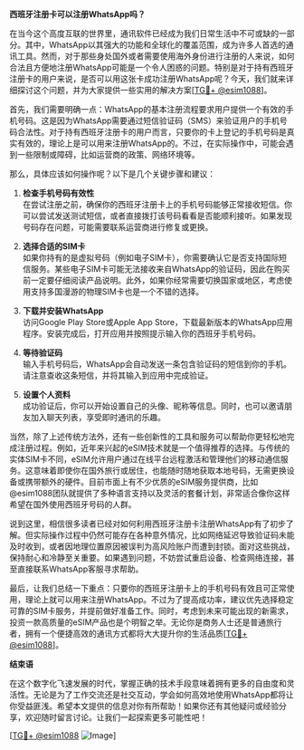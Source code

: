 **西班牙注册卡可以注册WhatsApp吗？**

在当今这个高度互联的世界里，通讯软件已经成为我们日常生活中不可或缺的一部分。其中，WhatsApp以其强大的功能和全球化的覆盖范围，成为许多人首选的通讯工具。然而，对于那些身处国外或者需要使用海外身份进行注册的人来说，如何合法且方便地注册WhatsApp可能是一个令人困惑的问题。特别是对于持有西班牙注册卡的用户来说，是否可以用这张卡成功注册WhatsApp呢？今天，我们就来详细探讨这个问题，并为大家提供一些实用的解决方案[[TG💪+ @esim1088](https://t.me/s/esim1088)]。

首先，我们需要明确一点：WhatsApp的基本注册流程要求用户提供一个有效的手机号码。这是因为WhatsApp需要通过短信验证码（SMS）来验证用户的手机号码合法性。对于持有西班牙注册卡的用户而言，只要你的卡上登记的手机号码是真实有效的，理论上是可以用来注册WhatsApp的。不过，在实际操作中，可能会遇到一些限制或障碍，比如运营商的政策、网络环境等。

那么，具体应该如何操作呢？以下是几个关键步骤和建议：

1. **检查手机号码有效性**  
   在尝试注册之前，确保你的西班牙注册卡上的手机号码能够正常接收短信。你可以尝试发送测试短信，或者直接拨打该号码看看是否能顺利接听。如果发现号码存在问题，可能需要联系运营商进行修复或更换。

2. **选择合适的SIM卡**  
   如果你持有的是虚拟号码（例如电子SIM卡），你需要确认它是否支持国际短信服务。某些电子SIM卡可能无法接收来自WhatsApp的验证码，因此在购买前一定要仔细阅读产品说明。此外，如果你经常需要切换国家或地区，考虑使用支持多国漫游的物理SIM卡也是一个不错的选择。

3. **下载并安装WhatsApp**  
   访问Google Play Store或Apple App Store，下载最新版本的WhatsApp应用程序。安装完成后，打开应用并按照提示输入你的西班牙手机号码。

4. **等待验证码**  
   输入手机号码后，WhatsApp会自动发送一条包含验证码的短信到你的手机。请注意查收这条短信，并将其输入到应用中完成验证。

5. **设置个人资料**  
   成功验证后，你可以开始设置自己的头像、昵称等信息。同时，也可以邀请朋友加入聊天列表，享受即时通讯的乐趣。

当然，除了上述传统方法外，还有一些创新性的工具和服务可以帮助你更轻松地完成注册过程。例如，近年来兴起的eSIM技术就是一个值得推荐的选择。与传统的实体SIM卡不同，eSIM允许用户通过在线平台远程激活和管理他们的移动通信服务。这意味着即使你在国外旅行或居住，也能随时随地获取本地号码，无需更换设备或携带额外的硬件。目前市面上有不少优质的eSIM服务提供商，比如@esim1088团队就提供了多种语言支持以及灵活的套餐计划，非常适合像你这样希望在国外使用西班牙号码的人群。

说到这里，相信很多读者已经对如何利用西班牙注册卡注册WhatsApp有了初步了解。但实际操作过程中仍然可能存在各种意外情况，比如网络延迟导致验证码未能及时收到，或者因地理位置原因被误判为高风险账户而遭到封锁。面对这些挑战，保持耐心和冷静至关重要。如果遇到问题，不妨尝试重启设备、检查网络连接，甚至直接联系WhatsApp客服寻求帮助。

最后，让我们总结一下重点：只要你的西班牙注册卡上的手机号码有效且可正常使用，理论上就可以用来注册WhatsApp。不过为了提高成功率，建议优先选择稳定可靠的SIM卡服务，并提前做好准备工作。同时，考虑到未来可能出现的新需求，投资一款高质量的eSIM产品也是个明智之举。无论你是商务人士还是普通旅行者，拥有一个便捷高效的通讯方式都将大大提升你的生活品质[[TG💪+ @esim1088](https://t.me/s/esim1088)]。

**结束语**  

在这个数字化飞速发展的时代，掌握正确的技术手段意味着拥有更多的自由度和灵活性。无论是为了工作交流还是社交互动，学会如何高效地使用WhatsApp都将让你受益匪浅。希望本文提供的信息对你有所帮助！如果你还有其他疑问或经验分享，欢迎随时留言讨论。让我们一起探索更多可能性吧！

[[TG💪+ @esim1088](https://t.me/s/esim1088) ![Image](https://i.postimg.cc/4NQfJmqS/Snipaste-2025-05-13-00-14-12.png)]